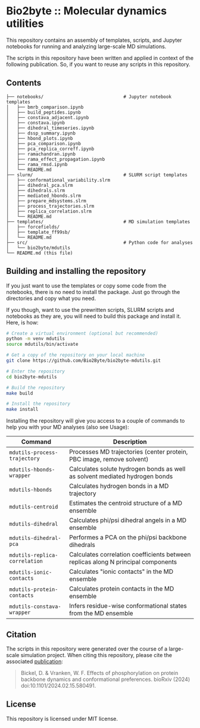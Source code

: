 # Bio2byte :: Molecular dynamics utilities

This repository contains an assembly of templates, scripts, and Jupyter 
notebooks for running and analyzing large-scale MD simulations.

The scripts in this repository have been written and applied in context
of the following publication. So, if you want to reuse any scripts in
this repository.

## Contents

```
├── notebooks/                              # Jupyter notebook templates
│   ├── bmrb_comparison.ipynb
│   ├── build_peptides.ipynb
│   ├── constava_adjacent.ipynb
│   ├── constava.ipynb
│   ├── dihedral_timeseries.ipynb
│   ├── dssp_summary.ipynb
│   ├── hbond_plots.ipynb
│   ├── pca_comparison.ipynb
│   ├── pca_replica_correff.ipynb
│   ├── ramachandran.ipynb
│   ├── rama_effect_propagation.ipynb
│   ├── rama_rmsd.ipynb
│   └── README.md
├── slurm/                                  # SLURM script templates
│   ├── conformational_variability.slrm
│   ├── dihedral_pca.slrm
│   ├── dihedrals.slrm
│   ├── mediated_hbonds.slrm
│   ├── prepare_mdsystems.slrm
│   ├── process_trajectories.slrm
│   ├── replica_correlation.slrm
│   └── README.md
├── templates/                              # MD simulation templates
│   ├── forcefields/
│   ├── template_ff99sb/
│   └── README.md
├── src/                                    # Python code for analyses
│   └── bio2byte/mdutils
└── README.md (this file)
```

## Building and installing the repository

If you just want to use the templates or copy some code from the notebooks,
there is no need to install the package. Just go through the directories and 
copy what you need.

If you though, want to use the prewritten scripts, SLURM scripts and notebooks
as they are, you will need to build this package and install it. Here, is how:

```sh
# Create a virtual environment (optional but recommended)
python -m venv mdutils
source mdutils/bin/activate

# Get a copy of the repository on your local machine
git clone https://github.com/Bio2Byte/bio2byte-mdutils.git

# Enter the repository
cd bio2byte-mdutils

# Build the repository
make build

# Install the repository
make install
```

Installing the repository will give you access to a couple of commands to help
you with your MD analyses (also see Usage):

| Command                       | Description |
|-------------------------------|-------------|
| `mdutils-process-trajectory`  | Processes MD trajectories (center protein, PBC image, remove solvent) |
| `mdutils-hbonds-wrapper`      | Calculates solute hydrogen bonds as well as solvent mediated hydrogen bonds |
| `mdutils-hbonds`              | Calculates hydrogen bonds in a MD trajectory |
| `mdutils-centroid`            | Estimates the centroid structure of a MD ensemble |
| `mdutils-dihedral`            | Calculates phi/psi dihedral angels in a MD ensemble |
| `mdutils-dihedral-pca`        | Performes a PCA on the phi/psi backbone dihedrals |
| `mdutils-replica-correlation` | Calculates correlation coefficients between replicas along N principal components |
| `mdutils-ionic-contacts`      | Calculates "ionic contacts" in the MD ensemble |
| `mdutils-protein-contacts`    | Calculates protein contacts in the MD ensemble |
| `mdutils-constava-wrapper`    | Infers residue-wise conformational states from the MD ensemble |

## Citation

The scripts in this repository were generated over the course of a 
large-scale simulation project. When citing this repository, please
cite the associated [publication](https://www.biorxiv.org/content/10.1101/2024.02.15.580491v1):

> Bickel, D. & Vranken, W. F. 
> Effects of phosphorylation on protein backbone dynamics and conformational preferences. 
> bioRxiv (2024) doi:10.1101/2024.02.15.580491.

## License

This repository is licensed under MIT license.
